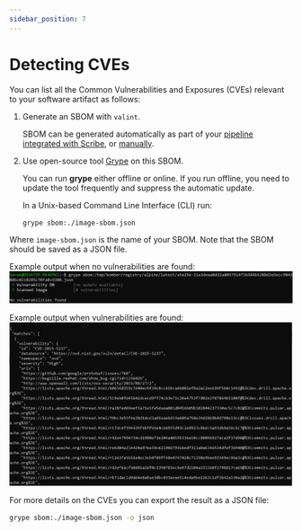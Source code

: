 ```yaml
---
sidebar_position: 7
---
```


# Detecting CVEs

You can list all the Common Vulnerabilities and Exposures (CVEs) relevant to your software artifact as follows: 
1. Generate an SBOM with `valint`.
   
   SBOM can be generated automatically as part of your [pipeline integrated with Scribe](../docs/ci-integrations "integrating Scribe into a pipeline"), or [manually](../docs/CLI/gensbom/gensbomcli "Manually run gensbom from a CLI"). 
2. Use open-source tool [Grype](https://github.com/anchore/grype "Grype") on this SBOM. 
    
   You can run **grype** either offline or online. If you run offline, you need to update the tool frequently and suppress the automatic update.  

   In a Unix-based Command Line Interface (CLI) run:  
   ```sh    
   grype sbom:./image-sbom.json
   ```

  Where `image-sbom.json` is the name of your SBOM. Note that the SBOM should be saved as a JSON file. 

   Example output when no vulnerabilities are found:
![Grype alpine no vulnerabilities](../static/img/grype/grype_alpine.png "Grype alpine - no vulnerabilities")

   Example output when vulnerabilities are found:
![Grype couchbase](../static/img/grype/couchbase_cve.png "Grype couchbase")

For more details on the CVEs you can export the result as a JSON file:  
```sh
grype sbom:./image-sbom.json -o json
```
